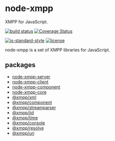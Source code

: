 # node-xmpp

XMPP for JavaScript.

[![build status](https://img.shields.io/travis/node-xmpp/node-xmpp/master.svg?maxAge=2592000&style=flat-square)](https://travis-ci.org/node-xmpp/node-xmpp/branches)
[![Coverage Status](https://img.shields.io/coveralls/node-xmpp/node-xmpp.svg?maxAge=2592000&style=flat-square)](https://coveralls.io/r/node-xmpp/node-xmpp)

[![js-standard-style](https://img.shields.io/badge/code%20style-standard-brightgreen.svg?maxAge=2592000&style=flat-square)](http://standardjs.com/)
[![license](https://img.shields.io/github/license/node-xmpp/node-xmpp.svg?maxAge=2592000&style=flat-square)](https://raw.githubusercontent.com/node-xmpp/node-xmpp/master/LICENSE)

node-xmpp is a set of XMPP libraries for JavaScript.

## packages

- [node-xmpp-server](https://github.com/node-xmpp/node-xmpp/tree/master/packages/node-xmpp-server)
- [node-xmpp-client](https://github.com/node-xmpp/node-xmpp/tree/master/packages/node-xmpp-client)
- [node-xmpp-component](https://github.com/node-xmpp/node-xmpp/tree/master/packages/node-xmpp-component)
- [node-xmpp-core](https://github.com/node-xmpp/node-xmpp/tree/master/packages/node-xmpp-core)
- [@xmpp/xml](https://github.com/node-xmpp/node-xmpp/tree/master/packages/xml)
- [@xmpp/component](https://github.com/node-xmpp/node-xmpp/tree/master/packages/component)
- [@xmpp/streamparser](https://github.com/node-xmpp/node-xmpp/tree/master/packages/streamparser)
- [@xmpp/jid](https://github.com/node-xmpp/node-xmpp/tree/master/packages/jid)
- [@xmpp/time](https://github.com/node-xmpp/node-xmpp/tree/master/packages/time)
- [@xmpp/console](https://github.com/node-xmpp/node-xmpp/tree/master/packages/console)
- [@xmpp/resolve](https://github.com/node-xmpp/node-xmpp/tree/master/packages/resolve)
- [@xmpp/uri](https://github.com/node-xmpp/node-xmpp/tree/master/packages/uri)

